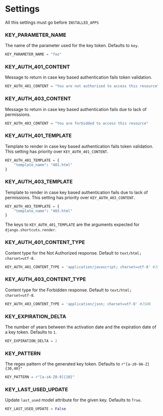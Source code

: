 # Settings

All this settings must go before `INSTALLED_APPS`


### KEY\_PARAMETER_NAME 

The name of the parameter used for the key token. Defaults to `key`.

```python
KEY_PARAMETER_NAME = "foo"
```

### KEY\_AUTH\_401_CONTENT

Message to return in case key based authentication fails token validation.

```python
KEY_AUTH_401_CONTENT = "You are not authorized to access this resource"
```

### KEY\_AUTH\_403_CONTENT

Message to return in case key based authentication fails due to lack of permissions.

```python
KEY_AUTH_403_CONTENT = "You are forbidded to access this resource"
```

### KEY\_AUTH\_401_TEMPLATE

Template to render in case key based authentication fails token validation. This setting has priority over `KEY_AUTH_401_CONTENT`. 

```python
KEY_AUTH_401_TEMPLATE = {
    "template_name": "401.html"
}
```

### KEY\_AUTH\_403_TEMPLATE

Template to render in case key based authentication fails due to lack of permissions. This setting has priority over `KEY_AUTH_403_CONTENT`. 

```python
KEY_AUTH_403_TEMPLATE = {
    "template_name": "403.html"
}
```
 
The keys to `KEY_AUTH_401_TEMPLATE` are the arguments expected for `django.shortcuts.render`.

### KEY_AUTH\_401\_CONTENT\_TYPE

Content type for the Not Authorized response. Default to `text/html; charset=utf-8`.

```python
KEY_AUTH_401_CONTENT_TYPE = 'application/javascript; charset=utf-8' #JSONP
```

### KEY_AUTH\_403\_CONTENT\_TYPE

Content type for the Forbidden response. Default to `text/html; charset=utf-8`.

```python
KEY_AUTH_403_CONTENT_TYPE = 'application/json; charset=utf-8' #JSON
```

### KEY\_EXPIRATION_DELTA

The number of years between the activation date and the expiration date of a key token. Defaults to `1`.

```python
KEY_EXPIRATION_DELTA = 2
```

### KEY_PATTERN   

The regex pattern of the generated key token. Defaults to `r"[a-z0-9A-Z]{30,40}"`

```python
KEY_PATTERN = r"[a-zA-Z0-9]{10}"
```

### KEY_LAST\_USED\_UPDATE

Update `last_used` model attribute for the given key. Defaults to `True`.

```python
KEY_LAST_USED_UPDATE = False
```

